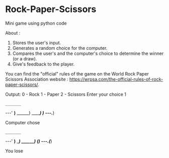 # Rock-Paper-Scissors
Mini game using python code

About :
1. Stores the user's input.
2. Generates a random choice for the computer.
3. Compares the user's and the computer's choice to determine the winner (or a draw).
4. Give's feedback to the player.

You can find the "official" rules of the game on the World Rock Paper Scissors Association website : https://wrpsa.com/the-official-rules-of-rock-paper-scissors/.


Output:
0 - Rock     1 - Paper   2 - Scissors
Enter your choice 1

    _______
---'   ____)____
          ______)
          _______)
         _______)
---.__________)

Computer chose

    _______
---'   ____)____
          ______)
       __________)
      (____)
---.__(___)

You lose

